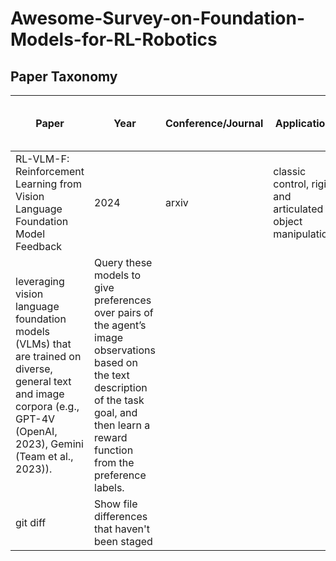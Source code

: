 # Awesome-Survey-on-Foundation-Models-for-RL-Robotics

## Paper Taxonomy
| Paper | Year | Conference/Journal | Application | Type of foundation model | The role that VLM plays in robotics/RL |
| --- | --- | --- | --- | --- | --- |
| RL-VLM-F: Reinforcement Learning from Vision Language Foundation Model Feedback | 2024 | arxiv | classic control, rigid and articulated object manipulation | VLMs
leveraging vision language foundation models (VLMs) that are trained on diverse, general text and image corpora (e.g., GPT-4V (OpenAI, 2023), Gemini (Team et al., 2023)). | Query these models to give preferences over pairs of the agent’s image observations based on the text description of the task goal, and then learn a reward function from the preference labels. |
| git diff | Show file differences that haven't been staged |
